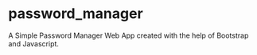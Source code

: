 # password_manager
A Simple Password Manager Web App created with the help of Bootstrap and Javascript.


